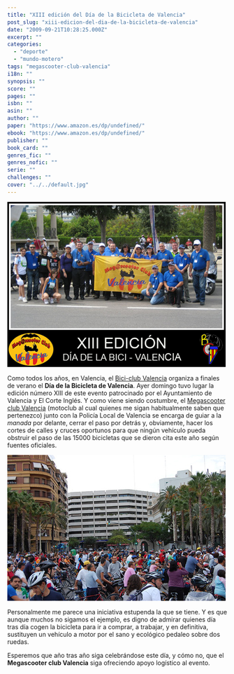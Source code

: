```yaml
---
title: "XIII edición del Dí­a de la Bicicleta de Valencia"
post_slug: "xiii-edicion-del-dia-de-la-bicicleta-de-valencia"
date: "2009-09-21T10:28:25.000Z"
excerpt: ""
categories: 
  - "deporte"
  - "mundo-motero"
tags: "megascooter-club-valencia"
i18n: ""
synopsis: ""
score: ""
pages: ""
isbn: ""
asin: ""
author: ""
paper: "https://www.amazon.es/dp/undefined/"
ebook: "https://www.amazon.es/dp/undefined/"
publisher: ""
book_card: ""
genres_fic: ""
genres_nofic: ""
serie: ""
challenges: ""
cover: "../../default.jpg"
---
```


![mcv-grupo-bcv](images/mcv-grupo-bcv.png "mcv-grupo-bcv")

Como todos los años, en Valencia, el [Bici-club Valencia](http://www.biciclubvalencia.org) organiza a finales de verano el **Día de la Bicicleta de Valencia**. Ayer domingo tuvo lugar la edición número XIII de este evento patrocinado por el Ayuntamiento de Valencia y El Corte Inglés. Y como viene siendo costumbre, el [Megascooter club Valencia](http://www.mcvalencia.es) (motoclub al cual quienes me sigan habitualmente saben que pertenezco) junto con la Policía Local de Valencia se encarga de guiar a la _manada_ por delante, cerrar el paso por detrás y, obviamente, hacer los cortes de calles y cruces oportunos para que ningún vehículo pueda obstruir el paso de las 15000 bicicletas que se dieron cita este año según fuentes oficiales.

![diabicivalencia2009](images/diabicivalencia2009.jpg "diabicivalencia2009")

Personalmente me parece una iniciativa estupenda la que se tiene. Y es que aunque muchos no sigamos el ejemplo, es digno de admirar quienes día tras día cogen la bicicleta para ir a comprar, a trabajar, y en definitiva, sustituyen un vehículo a motor por el sano y ecológico pedaleo sobre dos ruedas.

Esperemos que año tras año siga celebrándose este día, y cómo no, que el **Megascooter club Valencia** siga ofreciendo apoyo logístico al evento.

